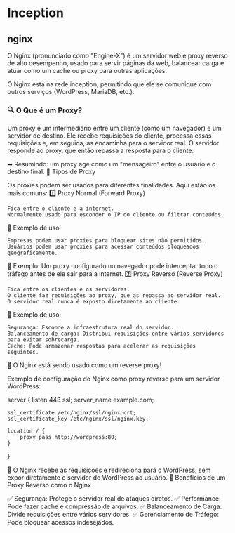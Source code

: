 # Inception

## nginx

O Nginx (pronunciado como "Engine-X") é um servidor web e proxy reverso de alto desempenho, usado para servir páginas da web, balancear carga e atuar como um cache ou proxy para outras aplicações.

O Nginx está na rede inception, permitindo que ele se comunique com outros serviços (WordPress, MariaDB, etc.).

### 🔍 O Que é um Proxy?

Um proxy é um intermediário entre um cliente (como um navegador) e um servidor de destino. Ele recebe requisições do cliente, processa essas requisições e, em seguida, as encaminha para o servidor real. O servidor responde ao proxy, que então repassa a resposta para o cliente.

➡ Resumindo: um proxy age como um "mensageiro" entre o usuário e o destino final.
📌 Tipos de Proxy

Os proxies podem ser usados para diferentes finalidades. Aqui estão os mais comuns:
1️⃣ Proxy Normal (Forward Proxy)

    Fica entre o cliente e a internet.
    Normalmente usado para esconder o IP do cliente ou filtrar conteúdos.

🔹 Exemplo de uso:

    Empresas podem usar proxies para bloquear sites não permitidos.
    Usuários podem usar proxies para acessar conteúdos bloqueados geograficamente.

📌 Exemplo: Um proxy configurado no navegador pode interceptar todo o tráfego antes de ele sair para a internet.
2️⃣ Proxy Reverso (Reverse Proxy)

    Fica entre os clientes e os servidores.
    O cliente faz requisições ao proxy, que as repassa ao servidor real.
    O servidor real nunca é exposto diretamente ao cliente.

🔹 Exemplo de uso:

    Segurança: Esconde a infraestrutura real do servidor.
    Balanceamento de carga: Distribui requisições entre vários servidores para evitar sobrecarga.
    Cache: Pode armazenar respostas para acelerar as requisições seguintes.

📌 O Nginx está sendo usado como um reverse proxy!

Exemplo de configuração do Nginx como proxy reverso para um servidor WordPress:

server {
    listen 443 ssl;
    server_name example.com;

    ssl_certificate /etc/nginx/ssl/nginx.crt;
    ssl_certificate_key /etc/nginx/ssl/nginx.key;

    location / {
        proxy_pass http://wordpress:80;
    }
}

🔹 O Nginx recebe as requisições e redireciona para o WordPress, sem expor diretamente o servidor do WordPress ao usuário.
🎯 Benefícios de um Proxy Reverso como o Nginx

✅ Segurança: Protege o servidor real de ataques diretos.
✅ Performance: Pode fazer cache e compressão de arquivos.
✅ Balanceamento de Carga: Divide requisições entre vários servidores.
✅ Gerenciamento de Tráfego: Pode bloquear acessos indesejados.